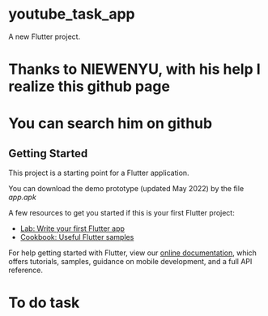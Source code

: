 # youtube_task_app

A new Flutter project.
# Thanks to NIEWENYU, with his help I realize this github page
# You can search him on github
## Getting Started

This project is a starting point for a Flutter application.

You can download the demo prototype (updated May 2022) by the file *app.apk*

A few resources to get you started if this is your first Flutter project:

- [Lab: Write your first Flutter app](https://flutter.dev/docs/get-started/codelab)
- [Cookbook: Useful Flutter samples](https://flutter.dev/docs/cookbook)

For help getting started with Flutter, view our
[online documentation](https://flutter.dev/docs), which offers tutorials,
samples, guidance on mobile development, and a full API reference.
# To do task

